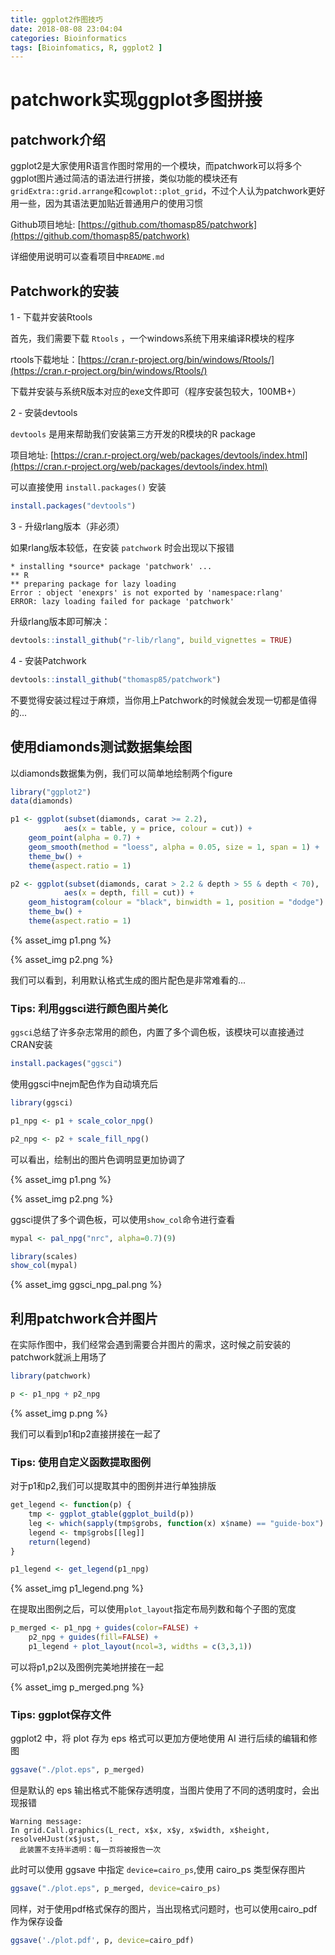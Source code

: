 ```yaml
---
title: ggplot2作图技巧
date: 2018-08-08 23:04:04
categories: Bioinformatics
tags: [Bioinfomatics, R, ggplot2 ]
---
```


# patchwork实现ggplot多图拼接

## patchwork介绍

ggplot2是大家使用R语言作图时常用的一个模块，而patchwork可以将多个ggplot图片通过简洁的语法进行拼接，类似功能的模块还有`gridExtra::grid.arrange`和`cowplot::plot_grid`，不过个人认为patchwork更好用一些，因为其语法更加贴近普通用户的使用习惯

Github项目地址: [https://github.com/thomasp85/patchwork](https://github.com/thomasp85/patchwork)

详细使用说明可以查看项目中`README.md`

<!-- more -->

## Patchwork的安装

1 - 下载并安装Rtools

首先，我们需要下载 `Rtools` ，一个windows系统下用来编译R模块的程序

rtools下载地址：[https://cran.r-project.org/bin/windows/Rtools/](https://cran.r-project.org/bin/windows/Rtools/)

下载并安装与系统R版本对应的exe文件即可（程序安装包较大，100MB+）

2 - 安装devtools

`devtools` 是用来帮助我们安装第三方开发的R模块的R package

项目地址: [https://cran.r-project.org/web/packages/devtools/index.html](https://cran.r-project.org/web/packages/devtools/index.html)

可以直接使用 `install.packages()` 安装

```R
install.packages("devtools")
```

3 - 升级rlang版本（非必须）

如果rlang版本较低，在安装 `patchwork` 时会出现以下报错

```
* installing *source* package 'patchwork' ...
** R
** preparing package for lazy loading
Error : object 'enexprs' is not exported by 'namespace:rlang'
ERROR: lazy loading failed for package 'patchwork'
```

升级rlang版本即可解决：

```R
devtools::install_github("r-lib/rlang", build_vignettes = TRUE)
```

4 - 安装Patchwork

```R
devtools::install_github("thomasp85/patchwork")
```

不要觉得安装过程过于麻烦，当你用上Patchwork的时候就会发现一切都是值得的...

## 使用diamonds测试数据集绘图

以diamonds数据集为例，我们可以简单地绘制两个figure

```R
library("ggplot2")
data(diamonds)

p1 <- ggplot(subset(diamonds, carat >= 2.2),
            aes(x = table, y = price, colour = cut)) +
    geom_point(alpha = 0.7) +
    geom_smooth(method = "loess", alpha = 0.05, size = 1, span = 1) +
    theme_bw() +
    theme(aspect.ratio = 1)

p2 <- ggplot(subset(diamonds, carat > 2.2 & depth > 55 & depth < 70),
            aes(x = depth, fill = cut)) +
    geom_histogram(colour = "black", binwidth = 1, position = "dodge") +
    theme_bw() +
    theme(aspect.ratio = 1)
```

{% asset_img p1.png %}

{% asset_img p2.png %}


我们可以看到，利用默认格式生成的图片配色是非常难看的...

### Tips: 利用ggsci进行颜色图片美化

`ggsci`总结了许多杂志常用的颜色，内置了多个调色板，该模块可以直接通过CRAN安装

```R
install.packages("ggsci")
```

使用ggsci中nejm配色作为自动填充后

```R
library(ggsci)

p1_npg <- p1 + scale_color_npg()

p2_npg <- p2 + scale_fill_npg()
```

可以看出，绘制出的图片色调明显更加协调了

{% asset_img p1.png %}

{% asset_img p2.png %}

ggsci提供了多个调色板，可以使用`show_col`命令进行查看

```R
mypal <- pal_npg("nrc", alpha=0.7)(9)

library(scales)
show_col(mypal)
```

{% asset_img ggsci_npg_pal.png %}


## 利用patchwork合并图片

在实际作图中，我们经常会遇到需要合并图片的需求，这时候之前安装的patchwork就派上用场了

```R
library(patchwork)

p <- p1_npg + p2_npg
```

{% asset_img p.png %}


我们可以看到p1和p2直接拼接在一起了

### Tips: 使用自定义函数提取图例

对于p1和p2,我们可以提取其中的图例并进行单独排版

```R
get_legend <- function(p) {
    tmp <- ggplot_gtable(ggplot_build(p))
    leg <- which(sapply(tmp$grobs, function(x) x$name) == "guide-box")
    legend <- tmp$grobs[[leg]]
    return(legend)
}

p1_legend <- get_legend(p1_npg)
```

{% asset_img p1_legend.png %}

在提取出图例之后，可以使用`plot_layout`指定布局列数和每个子图的宽度

```R
p_merged <- p1_npg + guides(color=FALSE) +
    p2_npg + guides(fill=FALSE) +
    p1_legend + plot_layout(ncol=3, widths = c(3,3,1))
```

可以将p1,p2以及图例完美地拼接在一起

{% asset_img p_merged.png %}

### Tips: ggplot保存文件

ggplot2 中，将 plot 存为 eps 格式可以更加方便地使用 AI 进行后续的编辑和修图

```R
ggsave("./plot.eps", p_merged)
```

但是默认的 eps 输出格式不能保存透明度，当图片使用了不同的透明度时，会出现报错

```
Warning message:
In grid.Call.graphics(L_rect, x$x, x$y, x$width, x$height, resolveHJust(x$just,  :
  此装置不支持半透明：每一页将被报告一次
```

此时可以使用 ggsave 中指定 `device=cairo_ps`,使用 cairo_ps 类型保存图片

```R
ggsave("./plot.eps", p_merged, device=cairo_ps)
```

同样，对于使用pdf格式保存的图片，当出现格式问题时，也可以使用cairo_pdf作为保存设备

```R
ggsave('./plot.pdf', p, device=cairo_pdf)
```
